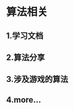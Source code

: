 <!DOCTYPE html> <html lang="zh"><body><h1 id="h1-u7B97u6CD5u76F8u5173"><a name="算法相关" class="reference-link"></a><span class="header-link octicon octicon-link"></span>算法相关</h1><h2 id="h2-1-"><a name="1.学习文档" class="reference-link"></a><span class="header-link octicon octicon-link"></span>1.学习文档</h2><h2 id="h2-2-"><a name="2.算法分享" class="reference-link"></a><span class="header-link octicon octicon-link"></span>2.算法分享</h2><h2 id="h2-3-"><a name="3.涉及游戏的算法" class="reference-link"></a><span class="header-link octicon octicon-link"></span>3.涉及游戏的算法</h2><h2 id="h2-4-more-"><a name="4.more…" class="reference-link"></a><span class="header-link octicon octicon-link"></span>4.more…</h2></body> </html>
